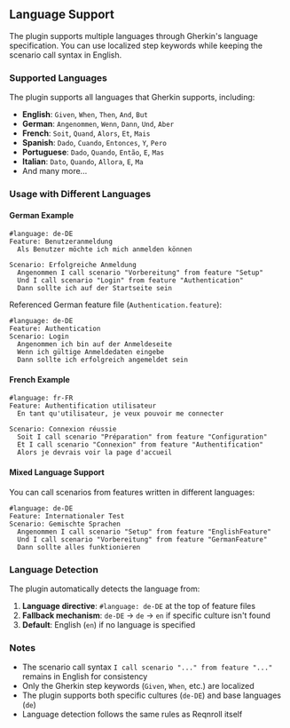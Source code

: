 ## Language Support

The plugin supports multiple languages through Gherkin's language specification. You can use localized step keywords while keeping the scenario call syntax in English.

### Supported Languages

The plugin supports all languages that Gherkin supports, including:

- **English**: `Given`, `When`, `Then`, `And`, `But`
- **German**: `Angenommen`, `Wenn`, `Dann`, `Und`, `Aber`
- **French**: `Soit`, `Quand`, `Alors`, `Et`, `Mais`
- **Spanish**: `Dado`, `Cuando`, `Entonces`, `Y`, `Pero`
- **Portuguese**: `Dado`, `Quando`, `Então`, `E`, `Mas`
- **Italian**: `Dato`, `Quando`, `Allora`, `E`, `Ma`
- And many more...

### Usage with Different Languages

#### German Example

```gherkin
#language: de-DE
Feature: Benutzeranmeldung
  Als Benutzer möchte ich mich anmelden können

Scenario: Erfolgreiche Anmeldung
  Angenommen I call scenario "Vorbereitung" from feature "Setup"
  Und I call scenario "Login" from feature "Authentication"
  Dann sollte ich auf der Startseite sein
```

Referenced German feature file (`Authentication.feature`):
```gherkin
#language: de-DE
Feature: Authentication
Scenario: Login
  Angenommen ich bin auf der Anmeldeseite
  Wenn ich gültige Anmeldedaten eingebe
  Dann sollte ich erfolgreich angemeldet sein
```

#### French Example

```gherkin
#language: fr-FR
Feature: Authentification utilisateur
  En tant qu'utilisateur, je veux pouvoir me connecter

Scenario: Connexion réussie
  Soit I call scenario "Préparation" from feature "Configuration"
  Et I call scenario "Connexion" from feature "Authentification"
  Alors je devrais voir la page d'accueil
```

#### Mixed Language Support

You can call scenarios from features written in different languages:

```gherkin
#language: de-DE
Feature: Internationaler Test
Scenario: Gemischte Sprachen
  Angenommen I call scenario "Setup" from feature "EnglishFeature"
  Und I call scenario "Vorbereitung" from feature "GermanFeature"
  Dann sollte alles funktionieren
```

### Language Detection

The plugin automatically detects the language from:

1. **Language directive**: `#language: de-DE` at the top of feature files
2. **Fallback mechanism**: `de-DE` → `de` → `en` if specific culture isn't found
3. **Default**: English (`en`) if no language is specified

### Notes

- The scenario call syntax `I call scenario "..." from feature "..."` remains in English for consistency
- Only the Gherkin step keywords (`Given`, `When`, etc.) are localized
- The plugin supports both specific cultures (`de-DE`) and base languages (`de`)
- Language detection follows the same rules as Reqnroll itself